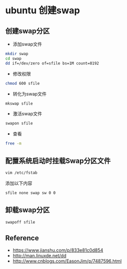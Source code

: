 # ubuntu 创建swap

## 创建swap分区

- 添加swap文件

```bash
mkdir swap
cd swap
dd if=/dev/zero of=sfile bs=1M count=8192
```

- 修改权限

```bash
chmod 600 sfile
```

- 转化为swap文件

```bash
mkswap sfile
```

- 激活swap文件

```bash
swapon sfile
```

- 查看

```bash
free -m
```

## 配置系统启动时挂载Swap分区文件

```bash
vim /etc/fstab
```

添加以下内容

```bash
sfile none swap sw 0 0
```

## 卸载swap分区

```bash
swapoff sfile
```

## Reference

- <https://www.jianshu.com/p/833e81c0d854>
- <http://man.linuxde.net/dd>
- <http://www.cnblogs.com/EasonJim/p/7487596.html>